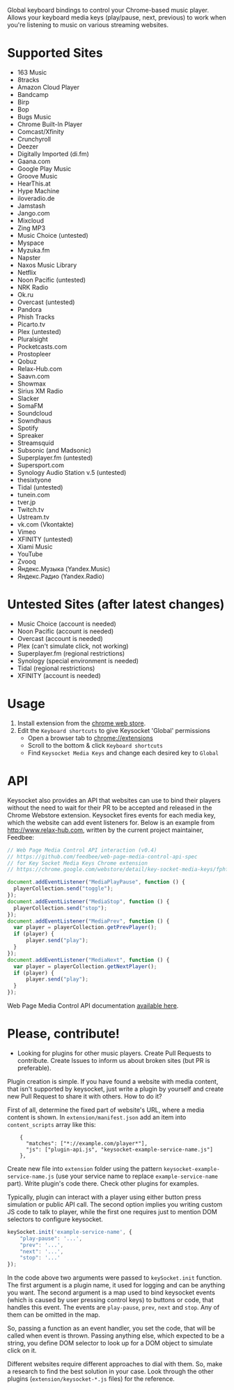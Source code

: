 Global keyboard bindings to control your Chrome-based music player.
Allows your keyboard media keys (play/pause, next, previous) to work
when you're listening to music on various streaming websites.

# Supported Sites

   * 163 Music
   * 8tracks
   * Amazon Cloud Player
   * Bandcamp
   * Birp
   * Bop
   * Bugs Music
   * Chrome Built-In Player
   * Comcast/Xfinity
   * Crunchyroll
   * Deezer
   * Digitally Imported (di.fm)
   * Gaana.com
   * Google Play Music
   * Groove Music
   * HearThis.at
   * Hype Machine
   * iloveradio.de
   * Jamstash
   * Jango.com
   * Mixcloud
   * Zing MP3
   * Music Choice (untested)
   * Myspace
   * Myzuka.fm
   * Napster
   * Naxos Music Library
   * Netflix
   * Noon Pacific (untested)
   * NRK Radio
   * Ok.ru
   * Overcast (untested)
   * Pandora
   * Phish Tracks
   * Picarto.tv
   * Plex (untested)
   * Pluralsight
   * Pocketcasts.com
   * Prostopleer
   * Qobuz
   * Relax-Hub.com
   * Saavn.com
   * Showmax
   * Sirius XM Radio
   * Slacker
   * SomaFM
   * Soundcloud
   * Sowndhaus
   * Spotify
   * Spreaker
   * Streamsquid
   * Subsonic (and Madsonic)
   * Superplayer.fm (untested)
   * Supersport.com
   * Synology Audio Station v.5 (untested)
   * thesixtyone
   * Tidal (untested)
   * tunein.com
   * tver.jp
   * Twitch.tv
   * Ustream.tv
   * vk.com (Vkontakte)
   * Vimeo
   * XFINITY (untested)
   * Xiami Music
   * YouTube
   * Zvooq
   * Яндекс.Музыка (Yandex.Music)
   * Яндекс.Радио (Yandex.Radio)

# Untested Sites (after latest changes)

   * Music Choice (account is needed)
   * Noon Pacific (account is needed)
   * Overcast (account is needed)
   * Plex (can't simulate click, not working)
   * Superplayer.fm (regional restrictions)
   * Synology (special environment is needed)
   * Tidal (regional restrictions)
   * XFINITY (account is needed)

# Usage

1. Install extension from the [chrome web store][crx].
2. Edit the `Keyboard shortcuts` to give Keysocket 'Global' permissions
    * Open a browser tab to [chrome://extensions](chrome://extensions)
    * Scroll to the bottom & click `Keyboard shortcuts`
    * Find `Keysocket Media Keys` and change each desired key to `Global`

# API

Keysocket also provides an API that websites can use to bind their
players without the need to wait for their PR to be accepted and
released in the Chrome Webstore extension.  Keysocket fires events
for each media key, which the website can add event listeners for.
Below is an example from http://www.relax-hub.com, written by the
current project maintainer, Feedbee:

```javascript
// Web Page Media Control API interaction (v0.4)
// https://github.com/feedbee/web-page-media-control-api-spec
// for Key Socket Media Keys Chrome extension
// https://chrome.google.com/webstore/detail/key-socket-media-keys/fphfgdknbpakeedbaenojjdcdoajihik?hl=en

document.addEventListener("MediaPlayPause", function () {
  playerCollection.send("toggle");
});
document.addEventListener("MediaStop", function () {
  playerCollection.send("stop");
});
document.addEventListener("MediaPrev", function () {
  var player = playerCollection.getPrevPlayer();
  if (player) {
      player.send("play");
  }
});
document.addEventListener("MediaNext", function () {
  var player = playerCollection.getNextPlayer();
  if (player) {
      player.send("play");
  }
});
```

Web Page Media Control API documentation [available here](https://github.com/feedbee/web-page-media-control-api-spec).

# Please, contribute!

* Looking for plugins for other music players. Create Pull Requests to contribute. Create Issues to inform us about
broken sites (but PR is preferable). 

Plugin creation is simple. If you have found a website with media content, that isn't supported by keysocket, just
write a plugin by yourself and create new Pull Request to share it with others. How to do it?

First of all, determine the fixed part of website's URL, where a media content is shown. In `extension/manifest.json`
add an item into `content_scripts` array like this:

```
    {
      "matches": ["*://example.com/player*"],
      "js": ["plugin-api.js", "keysocket-example-service-name.js"]
    },
```

Create new file into `extension` folder using the pattern `keysocket-example-service-name.js` (use your service name to
replace `example-service-name` part). Write plugin's code there. Check other plugins for examples.

Typically, plugin can interact with a player using either button press simulation or public API call. The second option
implies you writing custom JS code to talk to player, while the first one requires just to mention DOM selectors to
configure keysocket.

```javascript
keySocket.init('example-service-name', {
    "play-pause": '...',
    "prev": '...',
    "next": '...',
    "stop": '...'
});
```

In the code above two arguments were passed to `keySocket.init` function. The first argument is a plugin name, it used for
logging and can be anything you want. The second argument is a map used to bind keysocket events (which is caused by
user pressing control keys) to buttons or code, that handles this event. The events are `play-pause`, `prev`, `next`
and `stop`. Any of them can be omitted in the map.

So, passing a function as an event handler, you set the code, that will be called when event is thrown. Passing anything
else, which expected to be a string, you define DOM selector to look up for a DOM object to simulate click on it.

Different websites require different approaches to dial with them. So, make a research to find the best solution in
your case. Look through the other plugins (`extension/keysocket-*.js` files) for the reference.

[crx]: https://chrome.google.com/webstore/detail/fphfgdknbpakeedbaenojjdcdoajihik
